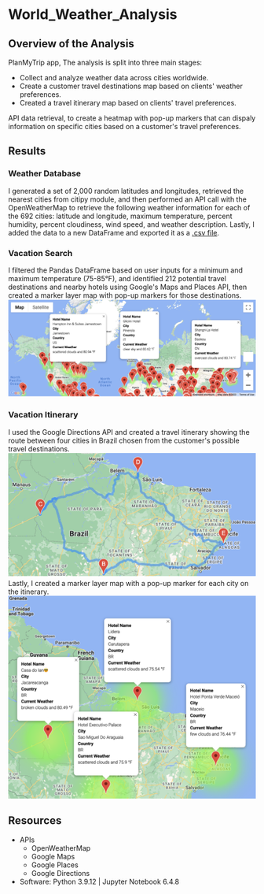 # World_Weather_Analysis
## Overview of the Analysis

PlanMyTrip app, 
The analysis is split into three main stages: 
* Collect and analyze weather data across cities worldwide.
* Create a customer travel destinations map based on clients' weather preferences.
* Created a travel itinerary map based on clients' travel preferences. 

API data retrieval, to create a heatmap with pop-up markers that can dispaly information on specific cities based on a customer's travel preferences. 


## Results
### Weather Database
I generated a set of 2,000 random latitudes and longitudes, retrieved the nearest cities from citipy module, and then performed an API call with the OpenWeatherMap to retrieve the following weather information for each of the 692 cities: latitude and longitude, maximum temperature, percent humidity, percent cloudiness, wind speed, and weather description. Lastly, I added the data to a new DataFrame and exported it as a [.csv file](Weather_Database/WeatherPy_Database.csv). 

### Vacation Search
I filtered the Pandas DataFrame based on user inputs for a minimum and maximum temperature (75-85°F), and identified 212 potential travel destinations and nearby hotels using Google's Maps and Places API, then created a marker layer map with pop-up markers for those destinations.
![WeatherPy_vacation_map](Vacation_Search/WeatherPy_vacation_map.png)

### Vacation Itinerary 
I used the Google Directions API and created a travel itinerary showing the route between four cities in Brazil chosen from the customer's possible travel destinations. 
![WeatherPy_travel_map](Vacation_Itinerary/WeatherPy_travel_map.png)
Lastly, I created a marker layer map with a pop-up marker for each city on the itinerary. 
![WeatherPy_travel_map_markers](Vacation_Itinerary/WeatherPy_travel_map_markers.png)

## Resources
* APIs 
  * OpenWeatherMap
  * Google Maps
  * Google Places
  * Google Directions
* Software: Python 3.9.12 | Jupyter Notebook 6.4.8
 
